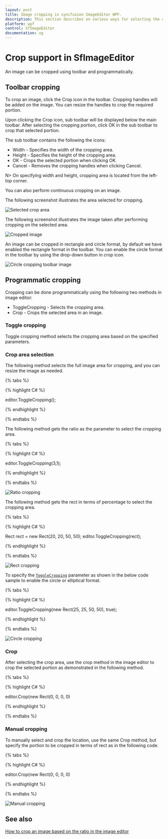 ```yaml
---
layout: post
title: Image cropping in syncfusion ImageEditor WPF.
description: This section describes on various ways for selecting the cropping area and also to crop the image with specified bounds SfImageEditor.
platform: wpf
control: SfImageEditor
documentation: ug
---
```


# Crop support in SfImageEditor

An image can be cropped using toolbar and programmatically.

## Toolbar cropping

To crop an image, click the Crop icon in the toolbar. Cropping handles will be added on the image. You can resize the handles to crop the required portion.

Upon clicking the Crop icon, sub toolbar will be displayed below the main toolbar. After selecting the cropping portion, click OK in the sub toolbar to crop that selected portion.

The sub toolbar contains the following the icons:

* Width - Specifies the width of the cropping area.
* Height - Specifies the height of the cropping area.
* OK - Crops the selected portion when clicking OK.
* Cancel - Removes the cropping handles when clicking Cancel.

N> On specifying width and height, cropping area is located from the left-top corner.

You can also perform continuous cropping on an image.

The following screenshot illustrates the area selected for cropping.

![Selected crop area](Images/ToolbarCropArea.png) 

The following screenshot illustrates the image taken after performing cropping on the selected area.

![Cropped image](Images/CroppedImage.jpg) 

An image can be cropped in rectangle and circle format, by default we have enabled the rectangle format in the toolbar. You can enable the circle format in the toolbar by using the drop-down button in crop icon.

![Circle cropping toolbar image](Images/CircleCropping_Toolbar_Img.png) 

## Programmatic cropping

Cropping can be done programmatically using  the following two methods in image editor:

* ToggleCropping - Selects the cropping area.
* Crop - Crops the selected area in an image.

### Toggle cropping

Toggle cropping method selects the cropping area based on the specified parameters.

### Crop area selection

The following method selects the full image area for cropping, and you can resize the image as needed.

{% tabs %} 

{% highlight C# %} 

editor.ToggleCropping();

{% endhighlight %}

{% endtabs %} 

The following method gets the ratio as the parameter to select the cropping area.

{% tabs %} 

{% highlight C# %} 

editor.ToggleCropping(3,1);

{% endhighlight %}

{% endtabs %} 

![Ratio cropping](Images/CroppingRatio.png) 

The following method gets the rect in terms of percentage to select the cropping area.

{% tabs %} 

{% highlight C# %} 

Rect rect = new Rect(20, 20, 50, 50);
editor.ToggleCropping(rect);

{% endhighlight %}

{% endtabs %} 

![Rect cropping](Images/CroppingRect.png) 

To specify the [`ToggleCropping`](https://help.syncfusion.com/cr/wpf/Syncfusion.UI.Xaml.ImageEditor.SfImageEditor.html#Syncfusion_UI_Xaml_ImageEditor_SfImageEditor_ToggleCropping) parameter as shown in the below code sample to enable the circle or elliptical format.

{% tabs %} 

{% highlight C# %} 

editor.ToggleCropping(new Rect(25, 25, 50, 50), true);

{% endhighlight %}

{% endtabs %} 

![Circle cropping](Images/CircleCropping_Img.png) 

### Crop

After selecting the crop area, use the crop method in the image editor to crop the selected portion as demonstrated in the following method.

{% tabs %} 

{% highlight C# %} 

editor.Crop(new Rect(0, 0, 0, 0)

{% endhighlight %}

{% endtabs %} 

### Manual cropping

To manually select and crop the location, use the same Crop method, but specify the portion to be cropped in terms of rect as in the following code.

{% tabs %} 

{% highlight C# %} 

editor.Crop(new Rect(0, 0, 0, 0)

{% endhighlight %}

{% endtabs %} 

![Manual cropping](Images/ManualCrop.png) 

## See also

[How to crop an image based on the ratio in the image editor](https://www.syncfusion.com/kb/11225/how-to-crop-an-image-based-on-the-ratio-in-the-image-editor)